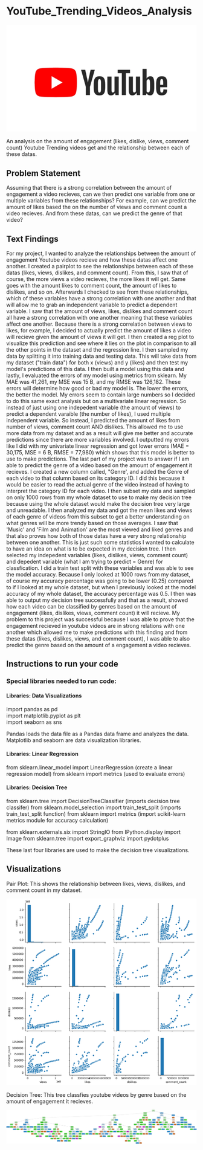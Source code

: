 # YouTube_Trending_Videos_Analysis
![](images/YouTube%20Logo.png)

An analysis on the amount of engagement (likes, dislike, views, comment count) Youtube Trending videos get and the relationship between each of these datas.

## Problem Statement
Assuming that there is a strong correlation between the amount of engagement a video recieves, can we then predict one variable from one or multiple variables from these relationships? For example, can we predict the amount of likes based the on the number of views and comment count a video recieves. And from these datas, can we predict the genre of that video? 

## Text Findings
For my project, I wanted to analyze the relationships between the amount of engagement Youtube videos recieve and how these datas affect one another. I created a pairplot to see the relationships between each of these datas (likes, views, dislikes, and comment count). From this, I saw that of course, the more views a video recieves, the more likes it will get. Same goes with the amount likes to comment count, the amount of likes to dislikes, and so on. Afterwards I checked to see from these relationships, which of these variables have a strong correlation with one another and that will allow me to grab an independent variable to predict a dependent variable. I saw that the amount of views, likes, dislikes and comment count all have a strong correlation with one another meaning that these variables affect one another. Because there is a strong correlation between views to likes, for example, I decided to actually predict the amount of likes a video will recieve given the amount of views it will get. I then created a reg plot to visualize this prediction and see where it lies on the plot in comparison to all the other points in the dataset and the regression line. I then sampled my data by splitting it into training data and testing data. This will take data from my dataset ("train data") for both x (views) and y (likes) and then test my model's predictions of this data. I then built a model using this data and lastly, I evaluated the errors of my model using metrics from sklearn. My MAE was 41,261, my MSE was 15 B, and my RMSE was 126,182. These errors will determine how good or bad my model is. The lower the errors, the better the model. My errors seem to contain large numbers so I decided to do this same exact analysis but on a multivariate linear regression. So instead of just using one indepedent variable (the amount of views) to predict a dependent varaible (the number of likes), I used multiple independent variable. So instead, I predicted the amount of likes from number of views, comment count AND dislikes. This allowed me to use more data from my dataset and as a result will give me better and accurate predictions since there are more variables involved. I outputted my errors like I did with my univariate linear regression and got lower errors (MAE = 30,175, MSE = 6 B, RMSE = 77,980) which shows that this model is better to use to make predictions. 
The last part of my project was to answer if I am able to predict the genre of a video based on the amount of engagement it recieves. I created a new column called, "Genre', and added the Genre of each video to that column based on its category ID. I did this because it would be easier to read the actual genre of the video instead of having to interpret the category ID for each video. I then subset my data and sampled on only 1000 rows from my whole dataset to use to make my decision tree because using the whole dataset would make the decision tree very large and unreadable. I then analyzed my data and got the mean likes and views of each genre of videos from this subset to get a better understanding on what genres will be more trendy based on those averages. I saw that 'Music' and 'Film and Animation' are the most viewed and liked genres and that also proves how both of those datas have a very strong relationship between one another. This is just such some statistics I wanted to calculate to have an idea on what is to be expected in my decision tree. I then selected my indepedent variables (likes, dislikes, views, comment count) and depedent variable (what I am trying to predict = Genre) for classfication. I did a train test split with these variables and was able to see the model accuracy. Because I only looked at 1000 rows from my dataset, of course my accuracy percentage was going to be lower (0.25) compared to if I looked at my whole dataset, but when I previously looked at the model accuracy of my whole dataset, the accuracy percentage was 0.5. I then was able to output my decision tree successfully and that as a result, showed how each video can be classified by genres based on the amount of engagement (likes, dislikes, views, comment count) it will recieve. My problem to this project was successful because I was able to prove that the engagement recieved in youtube videos are in strong relations with one another which allowed me to make predictions with this finding and from these datas (likes, dislikes, views, and comment count), I was able to also predict the genre based on the amount of a engagement a video recieves. 

## Instructions to run your code
### Special libraries needed to run code: 
#### Libraries: Data Visualizations
import pandas as pd  
import matplotlib.pyplot as plt  
import seaborn as sns  

Pandas loads the data file as a Pandas data frame and analyzes the data.
Matplotlib and seaborn are data visualization libraries.

#### Libraries: Linear Regression
from sklearn.linear_model import LinearRegression (create a linear regression model)
from sklearn import metrics (used to evaluate errors)

#### Libraries: Decision Tree
from sklearn.tree import DecisionTreeClassifier (imports decision tree classifer)
from sklearn.model_selection import train_test_split (imports train_test_split function)
from sklearn import metrics (import scikit-learn metrics module for accuracy calculation)

from sklearn.externals.six import StringIO 
from IPython.display import Image
from sklearn.tree import export_graphviz
import pydotplus

These last four libraries are used to make the decision tree visualizations. 

## Visualizations
Pair Plot: 
This shows the relationship between likes, views, dislikes, and comment count in my dataset.

![](images/Youtube%20Trending%20Videos%20PairPlot.png)

Decision Tree:
This tree classfies youtube videos by genre based on the amount of engagement it recieves. 

![](images/Youtube_Trending_Videos_Decision_Tree_Subset.png)

